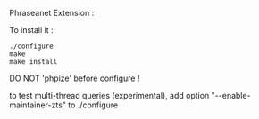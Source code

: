 Phraseanet Extension :

To install it :
```
./configure
make
make install
```

DO NOT 'phpize' before configure !

to test multi-thread queries (experimental), add option "--enable-maintainer-zts" to ./configure
